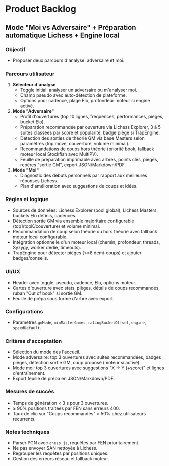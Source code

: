 # Product Backlog

## Mode "Moi vs Adversaire" + Préparation automatique Lichess + Engine local

### Objectif
- Proposer deux parcours d'analyse: adversaire et moi.

### Parcours utilisateur
1. **Sélecteur d'analyse**
   - Toggle initial: analyser un adversaire ou m'analyser moi.
   - Champ pseudo avec auto-détection de plateforme.
   - Options pour cadence, plage Elo, profondeur moteur si engine activé.
2. **Mode "Adversaire"**
   - Profil d'ouvertures (top 10 lignes, fréquences, performances, pièges, bucket Elo).
   - Préparation recommandée par ouverture via Lichess Explorer, 3 à 5 suites classées par score et popularité, badge piège si TrapEngine.
   - Détection des sorties de théorie GM via base Masters selon paramètres (top move, couverture, volume minimal).
   - Recommandations de coups hors théorie (priorité book, fallback moteur local Stockfish avec MultiPV).
   - Feuille de préparation imprimable avec arbres, points clés, pièges, repères "sortie GM", export JSON/Markdown/PDF.
3. **Mode "Moi"**
   - Diagnostic des débuts personnels par rapport aux meilleures réponses Lichess.
   - Plan d'amélioration avec suggestions de coups et idées.

### Règles et logique
- Sources de données: Lichess Explorer (pool global), Lichess Masters, buckets Elo définis, cadences.
- Détection sortie GM via ensemble majoritaire configurable (top1/topK/couverture) et volume minimal.
- Recommandation de coup selon théorie ou hors théorie avec fallback moteur local configurable.
- Intégration optionnelle d'un moteur local (chemin, profondeur, threads, Syzygy, worker dédié, timeouts).
- TrapEngine pour détecter pièges (<=8 demi-coups) et ajouter badges/conseils.

### UI/UX
- Header avec toggle, pseudo, cadence, Elo, options moteur.
- Cartes d'ouverture avec stats, pièges, détails de coups recommandés, ruban "Out of book" si sortie GM.
- Feuille de prépa sous forme d'arbre avec export.

### Configurations
- Paramètres `gmMode`, `minMasterGames`, `ratingBucketOffset`, `engine`, `speedDefault`.

### Critères d'acceptation
- Sélection du mode dès l'accueil.
- Mode adversaire: top 3 ouvertures avec suites recommandées, badges pièges, détection sortie GM, coup proposé (moteur si activé).
- Mode moi: top 3 ouvertures avec suggestions "X → Y (+score)" et lignes d'entraînement.
- Export feuille de prépa en JSON/Markdown/PDF.

### Mesures de succès
- Temps de génération < 3 s pour 3 ouvertures.
- ≥ 90% positions traitées par FEN sans erreurs 400.
- Taux de clic sur "Coups recommandés" > 50% chez utilisateurs récurrents.

### Notes techniques
- Parser PGN avec `chess.js`, requêtes par FEN prioritairement.
- Ne pas envoyer SAN nettoyée à Lichess.
- Regrouper les requêtes par positions uniques.
- Gestion des erreurs réseau et fallback moteur.

